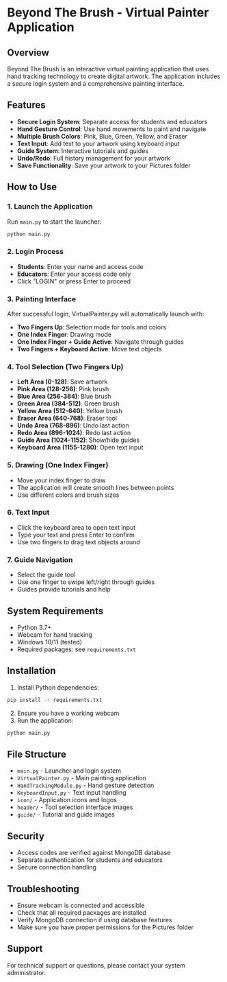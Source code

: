 # Beyond The Brush - Virtual Painter Application

## Overview
Beyond The Brush is an interactive virtual painting application that uses hand tracking technology to create digital artwork. The application includes a secure login system and a comprehensive painting interface.

## Features
- **Secure Login System**: Separate access for students and educators
- **Hand Gesture Control**: Use hand movements to paint and navigate
- **Multiple Brush Colors**: Pink, Blue, Green, Yellow, and Eraser
- **Text Input**: Add text to your artwork using keyboard input
- **Guide System**: Interactive tutorials and guides
- **Undo/Redo**: Full history management for your artwork
- **Save Functionality**: Save your artwork to your Pictures folder

## How to Use

### 1. Launch the Application
Run `main.py` to start the launcher:
```bash
python main.py
```

### 2. Login Process
- **Students**: Enter your name and access code
- **Educators**: Enter your access code only
- Click "LOGIN" or press Enter to proceed

### 3. Painting Interface
After successful login, VirtualPainter.py will automatically launch with:
- **Two Fingers Up**: Selection mode for tools and colors
- **One Index Finger**: Drawing mode
- **One Index Finger + Guide Active**: Navigate through guides
- **Two Fingers + Keyboard Active**: Move text objects

### 4. Tool Selection (Two Fingers Up)
- **Left Area (0-128)**: Save artwork
- **Pink Area (128-256)**: Pink brush
- **Blue Area (256-384)**: Blue brush
- **Green Area (384-512)**: Green brush
- **Yellow Area (512-640)**: Yellow brush
- **Eraser Area (640-768)**: Eraser tool
- **Undo Area (768-896)**: Undo last action
- **Redo Area (896-1024)**: Redo last action
- **Guide Area (1024-1152)**: Show/hide guides
- **Keyboard Area (1155-1280)**: Open text input

### 5. Drawing (One Index Finger)
- Move your index finger to draw
- The application will create smooth lines between points
- Use different colors and brush sizes

### 6. Text Input
- Click the keyboard area to open text input
- Type your text and press Enter to confirm
- Use two fingers to drag text objects around

### 7. Guide Navigation
- Select the guide tool
- Use one finger to swipe left/right through guides
- Guides provide tutorials and help

## System Requirements
- Python 3.7+
- Webcam for hand tracking
- Windows 10/11 (tested)
- Required packages: see `requirements.txt`

## Installation
1. Install Python dependencies:
```bash
pip install -r requirements.txt
```

2. Ensure you have a working webcam
3. Run the application:
```bash
python main.py
```

## File Structure
- `main.py` - Launcher and login system
- `VirtualPainter.py` - Main painting application
- `HandTrackingModule.py` - Hand gesture detection
- `KeyboardInput.py` - Text input handling
- `icon/` - Application icons and logos
- `header/` - Tool selection interface images
- `guide/` - Tutorial and guide images

## Security
- Access codes are verified against MongoDB database
- Separate authentication for students and educators
- Secure connection handling

## Troubleshooting
- Ensure webcam is connected and accessible
- Check that all required packages are installed
- Verify MongoDB connection if using database features
- Make sure you have proper permissions for the Pictures folder

## Support
For technical support or questions, please contact your system administrator.

